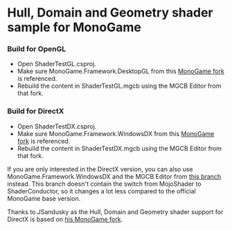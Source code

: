 # Hull, Domain and Geometry shader sample for MonoGame

### Build for OpenGL
- Open ShaderTestGL.csproj.
- Make sure MonoGame.Framework.DesktopGL from this [MonoGame fork](https://github.com/cpt-max/MonoGame/tree/glshaderstages) is referenced.
- Rebuild the content in ShaderTestGL.mgcb using the MGCB Editor from that fork.

### Build for DirectX
- Open ShaderTestDX.csproj.
- Make sure MonoGame.Framework.WindowsDX from this [MonoGame fork](https://github.com/cpt-max/MonoGame/tree/glshaderstages) is referenced. 
- Rebuild the content in ShaderTestDX.mgcb using the MGCB Editor from that fork. 

If you are only interested in the DirectX version, you can also use MonoGame.Framework.WindowsDX and the MGCB Editor from [this branch](https://github.com/cpt-max/MonoGame/tree/shader) instead. This branch doesn't contain the switch from MojoShader to ShaderConductor, so it changes a lot less compared to the official MonoGame base version.

Thanks to JSandusky as the Hull, Domain and Geometry shader support for DirectX is based on [his MonoGame fork](https://github.com/JSandusky/MonoGame).








